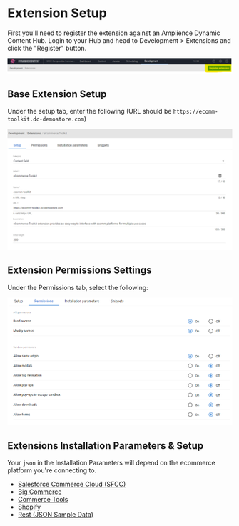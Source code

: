 # Extension Setup

First you'll need to register the extension against an Amplience Dynamic Content Hub. Login to your Hub and head to Development > Extensions and click the "Register" button.

![Register Start](../media/register-button.png)

## Base Extension Setup

Under the setup tab, enter the following (URL should be `https://ecomm-toolkit.dc-demostore.com`)

![Extension Setup](../media/ext-setup.png)

## Extension Permissions Settings

Under the Permissions tab, select the following:

![Extension Permissions](../media/ext-perms.png)

## Extensions Installation Parameters & Setup

Your `json` in the Installation Parameters will depend on the ecommerce platform you're connecting to.

-   [Salesforce Commerce Cloud (SFCC)](./commerce/sfcc.md)
-   [Big Commerce](./commerce/bigcommerce.md)
-   [Commerce Tools](./commerce/commercetools.md)
-   [Shopify](./commerce/shopify.md)
-   [Rest (JSON Sample Data)](./commerce/rest.md)
